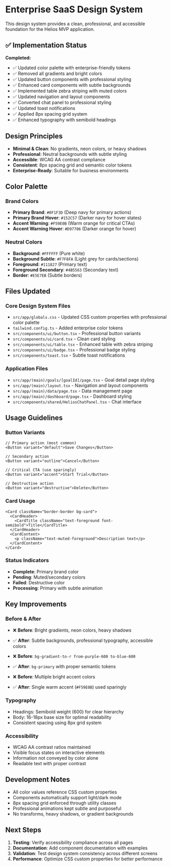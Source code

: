 # Enterprise SaaS Design System

This design system provides a clean, professional, and accessible foundation for the Helios MVP application.

## ✅ Implementation Status

**Completed:**
- ✅ Updated color palette with enterprise-friendly tokens
- ✅ Removed all gradients and bright colors
- ✅ Updated button components with professional styling
- ✅ Enhanced card components with subtle backgrounds
- ✅ Implemented table zebra striping with muted colors
- ✅ Updated navigation and layout components
- ✅ Converted chat panel to professional styling
- ✅ Updated toast notifications
- ✅ Applied 8px spacing grid system
- ✅ Enhanced typography with semibold headings

## Design Principles

- **Minimal & Clean**: No gradients, neon colors, or heavy shadows
- **Professional**: Neutral backgrounds with subtle styling  
- **Accessible**: WCAG AA contrast compliance
- **Consistent**: 8px spacing grid and semantic color tokens
- **Enterprise-Ready**: Suitable for business environments

## Color Palette

### Brand Colors
- **Primary Brand**: `#0F1F3D` (Deep navy for primary actions)
- **Primary Brand Hover**: `#152C57` (Darker navy for hover states)
- **Accent Warning**: `#F59E0B` (Warm orange for critical CTAs)
- **Accent Warning Hover**: `#D97706` (Darker orange for hover)

### Neutral Colors
- **Background**: `#FFFFFF` (Pure white)
- **Background Subtle**: `#F7F8FA` (Light grey for cards/sections)
- **Foreground**: `#111827` (Primary text)
- **Foreground Secondary**: `#4B5563` (Secondary text)
- **Border**: `#E5E7EB` (Subtle borders)

## Files Updated

### Core Design System Files
- `src/app/globals.css` - Updated CSS custom properties with professional color palette
- `tailwind.config.ts` - Added enterprise color tokens
- `src/components/ui/button.tsx` - Professional button variants
- `src/components/ui/card.tsx` - Clean card styling
- `src/components/ui/table.tsx` - Enhanced table with zebra striping
- `src/components/ui/badge.tsx` - Professional badge styling
- `src/components/toast.tsx` - Subtle toast notifications

### Application Files
- `src/app/(main)/goals/[goalId]/page.tsx` - Goal detail page styling
- `src/app/(main)/layout.tsx` - Navigation and layout components
- `src/app/(main)/data/page.tsx` - Data management page
- `src/app/(main)/dashboard/page.tsx` - Dashboard styling
- `src/components/shared/HeliosChatPanel.tsx` - Chat interface

## Usage Guidelines

### Button Variants
```tsx
// Primary action (most common)
<Button variant="default">Save Changes</Button>

// Secondary action  
<Button variant="outline">Cancel</Button>

// Critical CTA (use sparingly)
<Button variant="accent">Start Trial</Button>

// Destructive action
<Button variant="destructive">Delete</Button>
```

### Card Usage
```tsx
<Card className="border-border bg-card">
  <CardHeader>
    <CardTitle className="text-foreground font-semibold">Title</CardTitle>
  </CardHeader>
  <CardContent>
    <p className="text-muted-foreground">Description text</p>
  </CardContent>
</Card>
```

### Status Indicators
- **Complete**: Primary brand color
- **Pending**: Muted/secondary colors
- **Failed**: Destructive color
- **Processing**: Primary with subtle animation

## Key Improvements

### Before & After
- ❌ **Before**: Bright gradients, neon colors, heavy shadows
- ✅ **After**: Subtle backgrounds, professional typography, accessible colors

- ❌ **Before**: `bg-gradient-to-r from-purple-600 to-blue-600`
- ✅ **After**: `bg-primary` with proper semantic tokens

- ❌ **Before**: Multiple bright accent colors
- ✅ **After**: Single warm accent (`#F59E0B`) used sparingly

### Typography
- Headings: Semibold weight (600) for clear hierarchy
- Body: 16-18px base size for optimal readability
- Consistent spacing using 8px grid system

### Accessibility
- WCAG AA contrast ratios maintained
- Visible focus states on interactive elements
- Information not conveyed by color alone
- Readable text with proper contrast

## Development Notes

- All color values reference CSS custom properties
- Components automatically support light/dark mode
- 8px spacing grid enforced through utility classes
- Professional animations kept subtle and purposeful
- No transforms, heavy shadows, or gradient backgrounds

## Next Steps

1. **Testing**: Verify accessibility compliance across all pages
2. **Documentation**: Add component documentation with examples  
3. **Validation**: Test design system consistency across different screens
4. **Performance**: Optimize CSS custom properties for better performance
